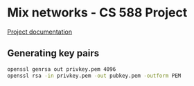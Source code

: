 # Mix networks - CS 588 Project

[Project documentation](https://docs.google.com/document/d/1DW5OnHH5xCbAnnPUICl4LapEKzsGJL_2hQ4sDW-LiB8/edit)

## Generating key pairs

```bash
openssl genrsa out privkey.pem 4096
openssl rsa -in privkey.pem -out pubkey.pem -outform PEM
```
